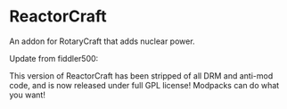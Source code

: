 # ReactorCraft
An addon for RotaryCraft that adds nuclear power.

Update from fiddler500:

This version of ReactorCraft has been stripped of all DRM and anti-mod code, and is now released under full GPL license! Modpacks can do what you want!
